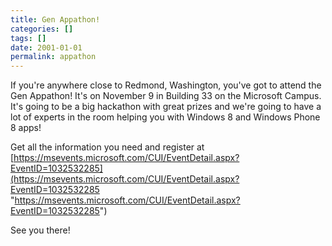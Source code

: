 ```yaml
---
title: Gen Appathon!
categories: []
tags: []
date: 2001-01-01
permalink: appathon
---
```


If you're anywhere close to Redmond, Washington, you've got to attend the Gen Appathon! It's on November 9 in Building 33 on the Microsoft Campus. It's going to be a big hackathon with great prizes and we're going to have a lot of experts in the room helping you with Windows 8 and Windows Phone 8 apps!
<!-- more -->

Get all the information you need and register at [https://msevents.microsoft.com/CUI/EventDetail.aspx?EventID=1032532285](https://msevents.microsoft.com/CUI/EventDetail.aspx?EventID=1032532285 "https://msevents.microsoft.com/CUI/EventDetail.aspx?EventID=1032532285")

See you there!